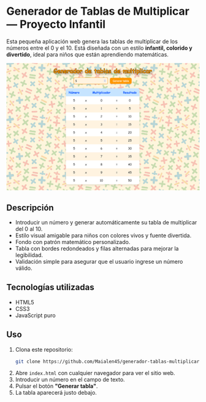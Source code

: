 # Generador de Tablas de Multiplicar — Proyecto Infantil

Esta pequeña aplicación web genera las tablas de multiplicar de los números entre el 0 y el 10. Está diseñada con un estilo **infantil, colorido y divertido**, ideal para niños que están aprendiendo matemáticas.

![Captura de pantalla de la aplicación](./assets/images/tablas-multiplicar.png)

## Descripción

-   Introducir un número y generar automáticamente su tabla de multiplicar del 0 al 10.
-   Estilo visual amigable para niños con colores vivos y fuente divertida.
-   Fondo con patrón matemático personalizado.
-   Tabla con bordes redondeados y filas alternadas para mejorar la legibilidad.
-   Validación simple para asegurar que el usuario ingrese un número válido.

## Tecnologías utilizadas

-   HTML5
-   CSS3
-   JavaScript puro

## Uso

1. Clona este repositorio:
    ```bash
    git clone https://github.com/Maialen45/generador-tablas-multiplicar.git
    ```
2. Abre `index.html` con cualquier navegador para ver el sitio web.
3. Introducir un número en el campo de texto.
4. Pulsar el botón **"Generar tabla"**.
5. La tabla aparecerá justo debajo.
